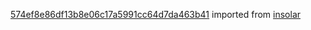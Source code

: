 [574ef8e86df13b8e06c17a5991cc64d7da463b41](https://github.com/insolar/insolar/commit/574ef8e86df13b8e06c17a5991cc64d7da463b41) imported from [insolar](https://github.com/insolar/insolar)
